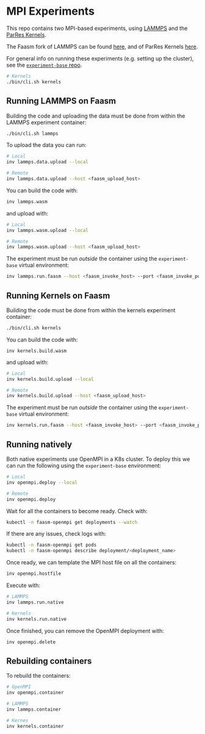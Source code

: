 # MPI Experiments

This repo contains two MPI-based experiments, using
[LAMMPS](https://lammps.sandia.gov/) and the
[ParRes Kernels](https://github.com/ParRes/Kernels).

The Faasm fork of LAMMPS can be found [here](https://github.com/faasm/lammps),
and of ParRes Kernels [here](https://github.com/faasm/Kernels).

For general info on running these experiments (e.g. setting up the cluster),
see the [`experiment-base` repo](https://github.com/faasm/experiment-base).

```bash
# Kernels
./bin/cli.sh kernels
```

## Running LAMMPS on Faasm

Building the code and uploading the data must be done from within the LAMMPS
experiment container:

```bash
./bin/cli.sh lammps
```

To upload the data you can run:

```bash
# Local
inv lammps.data.upload --local

# Remote
inv lammps.data.upload --host <faasm_upload_host>
```

You can build the code with:

```bash
inv lammps.wasm
```

and upload with:

```bash
# Local
inv lammps.wasm.upload --local

# Remote
inv lammps.wasm.upload --host <faasm_upload_host>
```

The experiment must be run _outside_ the container using the `experiment-base`
virtual environment:

```bash
inv lammps.run.faasm --host <faasm_invoke_host> --port <faasm_invoke_port>
```

## Running Kernels on Faasm

Building the code must be done from within the kernels experiment container:

```bash
./bin/cli.sh kernels
```

You can build the code with:

```basn
inv kernels.build.wasm
```

and upload with:

```bash
# Local
inv kernels.build.upload --local

# Remote
inv kernels.build.upload --host <faasm_upload_host>
```

The experiment must be run _outside_ the container using the `experiment-base`
virtual environment:

```bash
inv kernels.run.faasm --host <faasm_invoke_host> --port <faasm_invoke_port>
```

## Running natively

Both native experiments use OpenMPI in a K8s cluster. To deploy this we can run
the following using the `experiment-base` environment:

```bash
# Local
inv openmpi.deploy --local

# Remote
inv openmpi.deploy
```

Wait for all the containers to become ready. Check with:

```bash
kubectl -n faasm-openmpi get deployments --watch
```

If there are any issues, check logs with:

```bash
kubectl -n faasm-openmpi get pods
kubectl -n faasm-openmpi describe deployment/<deployment_name>
```

Once ready, we can template the MPI host file on all the containers:

```bash
inv openmpi.hostfile
```

Execute with:

```bash
# LAMMPS
inv lammps.run.native

# Kernels
inv kernels.run.native
```

Once finished, you can remove the OpenMPI deployment with:

```bash
inv openmpi.delete
```

## Rebuilding containers

To rebuild the containers:

```bash
# OpenMPI
inv openmpi.container

# LAMMPS
inv lammps.container

# Kernes
inv kernels.container
```
